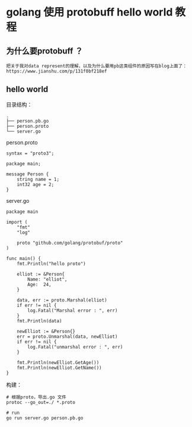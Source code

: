 # golang 使用 protobuff hello world 教程

## 为什么要protobuff ？

    把关于我对data represent的理解，以及为什么要用pb这类组件的原因写在blog上面了：
    https://www.jianshu.com/p/131f0bf218ef

## hello world

目录结构：
```
.
├── person.pb.go
├── person.proto
└── server.go
```

person.proto
```
syntax = "proto3";

package main;

message Person {
    string name = 1;
    int32 age = 2;
}
```

server.go 
```
package main

import (
	"fmt"
	"log"

	proto "github.com/golang/protobuf/proto"
)

func main() {
	fmt.Println("hello proto")

	elliot := &Person{
		Name: "elliot",
		Age:  24,
	}

	data, err := proto.Marshal(elliot)
	if err != nil {
		log.Fatal("Marshal error : ", err)
	}
	fmt.Println(data)

	newElliot := &Person{}
	err = proto.Unmarshal(data, newElliot)
	if err != nil {
		log.Fatal("unmarshal error : ", err)
	}

	fmt.Println(newElliot.GetAge())
	fmt.Println(newElliot.GetName())
}
```

构建：
```
# 根据proto，导出.go 文件
protoc --go_out=./ *.proto

# run
go run server.go person.pb.go
```